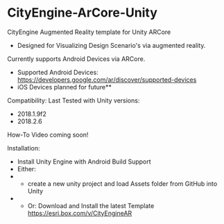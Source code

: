 # CityEngine-ArCore-Unity
CityEngine Augmented Reality template for Unity ARCore
- Designed for Visualizing Design Scenario's via augmented reality.

Currently supports Android Devices via ARCore.
- Supported Android Devices: https://developers.google.com/ar/discover/supported-devices
- iOS Devices planned for future**

Compatibility: Last Tested with Unity versions: 
- 2018.1.9f2
- 2018.2.6

How-To Video coming soon!


Installation:
- Install Unity Engine with Android Build Support
- Either: 
- - create a new unity project and load Assets folder from GitHub into Unity
- - Or: Download and Install the latest Template https://esri.box.com/v/CityEngineAR 
